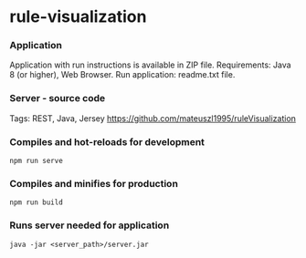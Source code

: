 # rule-visualization

### Application
Application with run instructions is available in ZIP file.
Requirements: Java 8 (or higher), Web Browser.
Run application: readme.txt file.

### Server - source code
Tags: REST, Java, Jersey
https://github.com/mateuszl1995/ruleVisualization

### Compiles and hot-reloads for development
```
npm run serve
```

### Compiles and minifies for production
```
npm run build
```

### Runs server needed for application
```
java -jar <server_path>/server.jar
```
